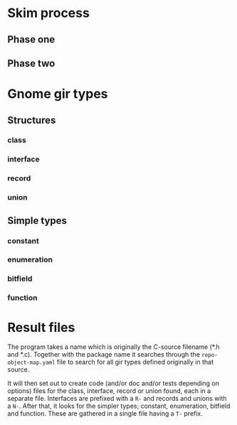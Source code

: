 # Skim process

## Phase one

## Phase two


# Gnome gir types

## Structures
### class

### interface

### record

### union


## Simple types
### constant

### enumeration

### bitfield

### function


# Result files

The program takes a name which is originally the C-source filename (\*.h and \*.c). Together with the package name it searches through the `repo-object-map.yaml` file to search for all gir types defined originally in that source.

It will then set out to create code (and/or doc and/or tests depending on options) files for the class, interface, record or union found, each in a separate file. Interfaces are prefixed with a `R-` and records and unions with a `N-`. After that, it looks for the simpler types; constant, enumeration,  bitfield and function. These are gathered in a single file having a `T-` prefix.


<!--
=head2 Find the data

Code and documentation is retrieved indirectly from C source files (originally in *.h and *.c). The data found is stored in a C<repo-object-map.yaml>. It tests for every key where a sub-key matches the given filename. Then the found data is stored in a Hash C<$!filedata> with the top key its type of each found key.

Gnome has a notion of several types of which the larger ones are C<classes>, C<interfaces>, C<records> and C<unions>. Written in the C-language, a class or interface does not exist. It is by clever programming that the Gnome team have introduced those by defining structures in a consistent way and added a set of subroutines to initialize and use the structures. They are called constructors and methods. A constructor returns an initialized structure and the methods use that structure.
There may also be subroutines, which are called functions, defined in a class or interface. They do not use the initialized structure but are added as a convenience routine.
The record is a C-stucture and the union is, well …, a union.


=head2 Generating code, doc or testfiles

When processing the C<$!filedata> Hash, the types C<class> and C<interface>, are stored in separate files and the rest is gathered in a single file.

This breaks compatibility with older packages. This is an improvement because the data is better categorized into files and for the developer it is possible to select the proper files more specificly.

The C<class> code becomes a Raku class and an C<interface> code becomes a Raku role.

The C<record> and C<union> code is stored in one or two files depending if there are subroutines defined to manipulate the structures. The C<record> becomes a Raku C<repr('CStruct')> and the C<union> a Raku C<repr('CUnion')>.

=item classes; The key of the sub-hash is used to create the class module. E.g a filename of C<aboutdialog> shows several types. The class type carries this key; C<GtkAboutDialog>. The class may be from Gtk3 and so the class name becomes B<Gnome::Gtk3::AboutDialog> and the files C<AboutDialog.*> (code, doc and tests are in separate files).

=item interfaces; These are the roles for Raku. The name is set the same way as for classes. The result modules have no use to the developer directly. They are used as a role by the classes. So it will be usefull to mark the role by prefixing them with I<R->. The name will then standout better. E.g. the file C<buildable> has an interface C<GtkBuildable> and delivers the module B<Gnome::Gtk3::R-Buildable> in files C<R-Buildable.*>. This is different from the older packages but would not be noticable.

=item records; Records are the C-structures which are the native Raku CStruct types. The name for that will be record name with I<N-> attached to it. E.g. The file C<events> has several records specified like C<GdkEventButton>. The results of that record becomes a class B<Gnome::Gdk3::N-EventButton> in files C<N-EventButton.*>.

=item union; Unions are also C-structures which are the Raku native CUnion types. The name for that will also be union name with I<N-> attached to it. E.g. The file C<events> has also a union specified like C<GdkEvent>. The results of that union becomes a class B<Gnome::Gdk3::N-Event> in files C<N-Event.*>.

=begin item
The other types are stored together in a separate file. The types can be enumerations, bitfields, constants, functions, etc. The name of the file will become the filename with its first letter uppercased and prefixed with I<T->.
E.g. the filename C<enums> has a lot of enumerations. The class name to store this data is B<Gnome::Gtk3::T-Enums> in file C<T-Enums.*>.
The file C<events> has also some enumerations and bitfields. Those are stored in files C<T-Events.*> with class B<Gnome::Gdk3::T-Events>.
This breaks also the compatebility with older packages in two ways because of its name and secondly, when a definition is needed the file must be imported explicitly where they were together in a class. However, the import (C<use>) is the only thing to change because 1) the class name is never used directly and 2) all declarations in the file are unchanged.
=end item
-->